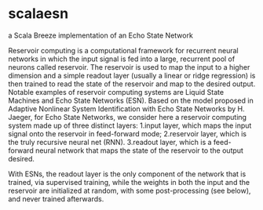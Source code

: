 # scalaesn
a Scala Breeze implementation of an Echo State Network

Reservoir computing is a computational framework for recurrent neural networks in which
the input signal is fed into a large, recurrent pool of neurons called reservoir. The reservoir
is used to map the input to a higher dimension and a simple readout layer (usually a linear
or ridge regression) is then trained to read the state of the reservoir and map to the desired
output. Notable examples of reservoir computing systems are Liquid State Machines and
Echo State Networks (ESN).
Based on the model proposed in  Adaptive Nonlinear System Identification with Echo State Networks by H. Jaeger,  for Echo State Networks, we consider here a reservoir
computing system made up of three distinct layers:
1.input layer, which maps the input signal onto the reservoir in feed-forward mode;
2.reservoir layer, which is the truly recursive neural net (RNN).
3.readout layer, which is a feed-forward neural network that maps the state of the
reservoir to the output desired.

With ESNs, the readout layer is the only component of the network that is trained, via
supervised training, while the weights in both the input and the reservoir are initialized at
random, with some post-processing (see below), and never trained afterwards. 